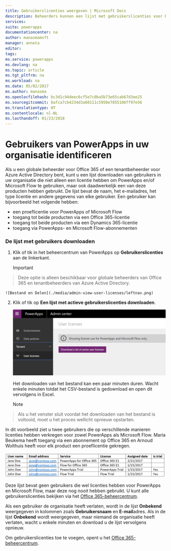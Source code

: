 ```yaml
---
title: Gebruikerslicenties weergeven | Microsoft Docs
description: Beheerders kunnen een lijst met gebruikerslicenties voor PowerApps en Microsoft Flow downloaden
services: 
suite: powerapps
documentationcenter: na
author: manasmamsft
manager: anneta
editor: 
tags: 
ms.service: powerapps
ms.devlang: na
ms.topic: article
ms.tgt_pltfrm: na
ms.workload: na
ms.date: 05/02/2017
ms.author: manasma
ms.openlocfilehash: bc3d1c94deec6cf5e7c0ba5b73e65cab67d3ee25
ms.sourcegitcommit: 6afca7cb4234d3a60111c5950e7855106ff97e56
ms.translationtype: HT
ms.contentlocale: nl-NL
ms.lasthandoff: 01/23/2018
---
```

# <a name="identify-powerapps-users-in-your-organization"></a>Gebruikers van PowerApps in uw organisatie identificeren
Als u een globale beheerder voor Office 365 of een tenantbeheerder voor Azure Active Directory bent, kunt u een lijst downloaden van gebruikers in uw organisatie die niet alleen een licentie hebben om PowerApps en/of Microsoft Flow te gebruiken, maar ook daadwerkelijk een van deze producten hebben gebruikt. De lijst bevat de naam, het e-mailadres, het type licentie en andere gegevens van elke gebruiker. Een gebruiker kan bijvoorbeeld het volgende hebben:

* een proeflicentie voor PowerApps of Microsoft Flow
* toegang tot beide producten via een Office 365-licentie
* toegang tot beide producten via een Dynamics 365-licentie
* toegang via PowerApps- en Microsoft Flow-abonnementen

### <a name="download-the-list-of-users"></a>De lijst met gebruikers downloaden
1. Klik of tik in het beheercentrum van PowerApps op **Gebruikerslicenties** aan de linkerkant.
   
    > [!IMPORTANT]
> Deze optie is alleen beschikbaar voor globale beheerders van Office 365 en tenantbeheerders van Azure Active Directory.
   
    ![Bestand en Delen](./media/admin-view-user-licenses/leftnav.png)
2. Klik of tik op **Een lijst met actieve gebruikerslicenties downloaden**.
   
    ![Bestand en Delen](./media/admin-view-user-licenses/download-list.png)
   
    Het downloaden van het bestand kan een paar minuten duren. Wacht enkele minuten totdat het CSV-bestand is gedownload en open dit vervolgens in Excel.
   
    > [!NOTE]
> Als u het venster sluit voordat het downloaden van het bestand is voltooid, moet u het proces wellicht opnieuw opstarten.

In dit voorbeeld ziet u twee gebruikers die op verschillende manieren licenties hebben verkregen voor zowel PowerApps als Microsoft Flow. Maria Beukema heeft toegang via een abonnement op Office 365 en Arnoud Wolthuis heeft voor elk product een proeflicentie gekregen.

![Bestand en Delen](./media/admin-view-user-licenses/table2.png)

Deze lijst bevat geen gebruikers die wel licenties hebben voor PowerApps en Microsoft Flow, maar deze nog nooit hebben gebruikt. U kunt alle gebruikerslicenties bekijken via het [Office 365-beheercentrum][1].

Als een gebruiker de organisatie heeft verlaten, wordt in de lijst **Onbekend** weergegeven in kolommen zoals **Gebruikersnaam** en **E-mail**adres. Als in de lijst **Onbekend** wordt weergegeven, maar niemand de organisatie heeft verlaten, wacht u enkele minuten en download u de lijst vervolgens opnieuw.

Om gebruikerslicenties toe te voegen, opent u het [Office 365-beheercentrum][1].

<!--Reference links in article-->
[1]:https://support.office.com/article/Assign-or-remove-licenses-for-Office-365-for-business-997596b5-4173-4627-b915-36abac6786dc
